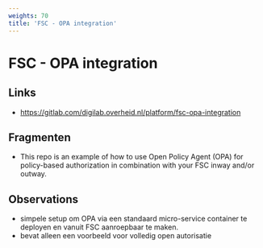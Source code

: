 ```yaml
---
weights: 70
title: 'FSC - OPA integration'
---
```


# FSC - OPA integration

## Links
- https://gitlab.com/digilab.overheid.nl/platform/fsc-opa-integration

## Fragmenten
- This repo is an example of how to use Open Policy Agent (OPA) for policy-based authorization in combination with your FSC inway and/or outway.

## Observations
- simpele setup om OPA via een standaard micro-service container te deployen en vanuit FSC aanroepbaar te maken.
- bevat alleen een voorbeeld voor volledig open autorisatie
